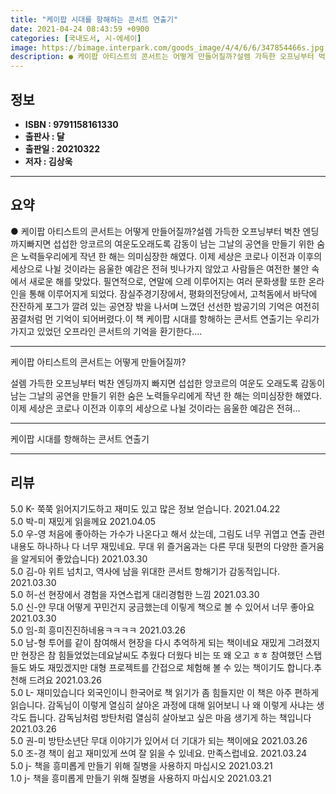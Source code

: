 ```yaml
---
title: "케이팝 시대를 항해하는 콘서트 연출기"
date: 2021-04-24 08:43:59 +0900
categories: [국내도서, 시-에세이]
image: https://bimage.interpark.com/goods_image/4/4/6/6/347854466s.jpg
description: ● 케이팝 아티스트의 콘서트는 어떻게 만들어질까?설렘 가득한 오프닝부터 벅찬 엔딩까지빠지면 섭섭한 앙코르의 여운도오래도록 감동이 남는 그날의 공연을 만들기 위한 숨은 노력들우리에게 작년 한 해는 의미심장한 해였다. 이제 세상은 코로나 이전과 이후의 세상으로 나뉠 것이라는 음울한 예감은
---
```


## **정보**

- **ISBN : 9791158161330**
- **출판사 : 달**
- **출판일 : 20210322**
- **저자 : 김상욱**

------



## **요약**

●  케이팝 아티스트의 콘서트는 어떻게 만들어질까?설렘 가득한 오프닝부터 벅찬 엔딩까지빠지면 섭섭한 앙코르의 여운도오래도록 감동이 남는 그날의 공연을 만들기 위한 숨은 노력들우리에게 작년 한 해는 의미심장한 해였다. 이제 세상은 코로나 이전과 이후의 세상으로 나뉠 것이라는 음울한 예감은 전혀 빗나가지 않았고 사람들은 여전한 불안 속에서 새로운 해를 맞았다. 필연적으로, 연말에 으레 이루어지는 여러 문화생활 또한 온라인을 통해 이루어지게 되었다. 잠실주경기장에서, 평화의전당에서, 고척돔에서 바닥에 잔잔하게 포그가 깔려 있는 공연장 밖을 나서며 느꼈던 선선한 밤공기의 기억은 여전히 꿈결처럼 먼 기억이 되어버렸다.이 책 케이팝 시대를 항해하는 콘서트 연출기는 우리가 가지고 있었던 오프라인 콘서트의 기억을 환기한다....

------

케이팝 아티스트의 콘서트는 어떻게 만들어질까?

설렘 가득한 오프닝부터 벅찬 엔딩까지
빠지면 섭섭한 앙코르의 여운도
오래도록 감동이 남는 그날의 공연을 만들기 위한 숨은 노력들우리에게 작년 한 해는 의미심장한 해였다. 이제 세상은 코로나 이전과 이후의 세상으로 나뉠 것이라는 음울한 예감은 전혀... 

------


케이팝 시대를 항해하는 콘서트 연출기 

------


## **리뷰** 

5.0 K- 쭉쭉 읽어지기도하고 재미도 있고 많은 정보 얻습니다. 2021.04.22 <br/>5.0 박-미 재밌게 읽을께요 2021.04.05 <br/>5.0 우-영 처음에 좋아하는 가수가 나온다고 해서 샀는데, 그림도 너무 귀엽고 연출 관련 내용도 하나하나 다 너무 재밌네요. 무대 위 즐거움과는 다른 무대 뒷편의 다양한 즐거움을 알게되어 좋았습니다) 2021.03.30 <br/>5.0 김-아 위트 넘치고, 역사에 남을 위대한 콘서트 항해기가 감동적입니다.  2021.03.30 <br/>5.0 허-선 현장에서 경험을 자연스럽게 대리경험한 느낌 2021.03.30 <br/>5.0 신-얀 무대 어떻게 꾸민건지 궁금했는데 이맇게 책으로 볼 수 있어서 너무 좋아요 2021.03.30 <br/>5.0 임-희 흥미진진하네용ㅋㅋㅋㅋ 2021.03.26 <br/>5.0 남-형 투어를 같이 참여해서 현장을 다시 추억하게 되는 책이네요 재밌게 그려졌지만 현장은 참 힘들었었는데요날씨도 추웠다 더웠다 비는 또 왜 오고 ㅎㅎ 참여했던 스탭들도 봐도 재밌겠지만 대형 프로젝트를 간접으로 체험해 볼 수 있는 책이기도 합니다.추천해 드려요 2021.03.26 <br/>5.0 L- 재미있습니다
외국인이니 한국어로 책 읽기가 좀 힘들지만 이 책은 아주 편하게 읽습니다.
감독님이 이렇게 열심히 살아온 과정에 대해 읽어보니 나 왜 이렇게 사냐는 생각도 듭니다.
감독님처럼 방탄처럼 열심히 살아보고 싶은 마음 생기게 하는 책입니다 2021.03.26 <br/>5.0 권-미 방탄소년단 무대 이야기가 있어서 더 기대가 되는 책이에요 2021.03.26 <br/>5.0 조-경 책이 쉽고 재미있게 쓰여 잘 읽을 수 있네요. 만족스럽네요. 2021.03.24 <br/>5.0 j- 책을 흥미롭게 만들기 위해 질병을 사용하지 마십시오 2021.03.21 <br/>1.0 j- 책을 흥미롭게 만들기 위해 질병을 사용하지 마십시오 2021.03.21 <br/>